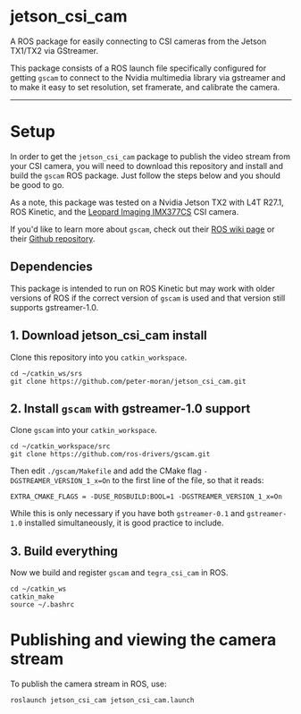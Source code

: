 # jetson_csi_cam
A ROS package for easily connecting to CSI cameras from the Jetson TX1/TX2 via GStreamer.

This package consists of a ROS launch file specifically configured for getting `gscam` to connect to the Nvidia
multimedia library via gstreamer and to make it easy to set resolution, set framerate, and calibrate the camera.

---

# Setup
In order to get the `jetson_csi_cam` package to publish the video stream from your CSI camera, you will need to download this 
repository and install and build the `gscam` ROS package. Just follow the steps below and you should be good to go.

As a note, this package was tested on a Nvidia Jetson TX2 with L4T R27.1, ROS Kinetic, and the 
[Leopard Imaging IMX377CS](https://www.leopardimaging.com/LI-JETSON-KIT-IMX377CS-X.html) CSI camera.

If you'd like to learn more about `gscam`, check out their [ROS wiki page](http://wiki.ros.org/gscam) or their 
[Github repository](https://github.com/ros-drivers/gscam).

## Dependencies
This package is intended to run on ROS Kinetic but may work with older versions of ROS if the correct version of `gscam` is used
and that version still supports gstreamer-1.0.

## 1. Download jetson_csi_cam install
Clone this repository into you `catkin_workspace`.

```
cd ~/catkin_ws/srs
git clone https://github.com/peter-moran/jetson_csi_cam.git 
```

## 2. Install `gscam` with gstreamer-1.0 support
Clone `gscam` into your `catkin_workspace`.

```
cd ~/catkin_workspace/src
git clone https://github.com/ros-drivers/gscam.git
```

Then edit `./gscam/Makefile` and add the CMake flag `-DGSTREAMER_VERSION_1_x=On` to the first line of the file, so 
that it reads:

    EXTRA_CMAKE_FLAGS = -DUSE_ROSBUILD:BOOL=1 -DGSTREAMER_VERSION_1_x=On

While this is only necessary if you have both `gstreamer-0.1` and `gstreamer-1.0` installed simultaneously, it 
is good practice to include.

## 3. Build everything
Now we build and register `gscam` and `tegra_csi_cam` in ROS.

```
cd ~/catkin_ws
catkin_make
source ~/.bashrc
```

# Publishing and viewing the camera stream
To publish the camera stream in ROS, use:

```
roslaunch jetson_csi_cam jetson_csi_cam.launch
```
